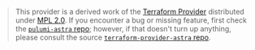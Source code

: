 > This provider is a derived work of the [Terraform Provider](https://github.com/terraform-providers/terraform-provider-astra)
> distributed under [MPL 2.0](https://www.mozilla.org/en-US/MPL/2.0/). If you encounter a bug or missing feature,
> first check the [`pulumi-astra` repo](/issues); however, if that doesn't turn up anything,
> please consult the source [`terraform-provider-astra` repo](https://github.com/terraform-providers/terraform-provider-astra/issues).
